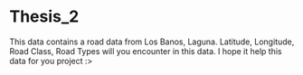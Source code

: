 # Thesis_2
This data contains a road data from Los Banos, Laguna. Latitude, Longitude, Road Class, Road Types will you encounter in this data. I hope it help this data for you project :>
